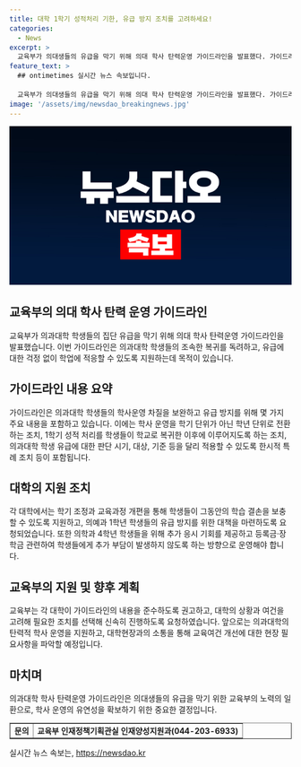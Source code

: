 ```yaml
---
title: 대학 1학기 성적처리 기한, 유급 방지 조치를 고려하세요!
categories:
  - News
excerpt: >
  교육부가 의대생들의 유급을 막기 위해 의대 학사 탄력운영 가이드라인을 발표했다. 가이드라인은 조속한 복귀를 독려하고, 학업에 적응할 수 있도록 지원하기 위한 것이며, 학년별로 운영을 변경하고 유급에 대한 판단을 유연하게 할 수 있도록 했다. 또한, 2025학년도 신입생의 학습권을 보호하기 위한 계획도 마련했다. 교육부는 대학들이 가이드라인을 준수하도록 권고하고, 의대의 탄력적 학사 운영을 지원하고자 노력할 예정이다.
feature_text: >
  ## ontimetimes 실시간 뉴스 속보입니다.

  교육부가 의대생들의 유급을 막기 위해 의대 학사 탄력운영 가이드라인을 발표했다. 가이드라인은 조속한 복귀를 독려하고, 학업에 적응할 수 있도록 지원하기 위한 것이며, 학년별로 운영을 변경하고 유급에 대한 판단을 유연하게 할 수 있도록 했다. 또한, 2025학년도 신입생의 학습권을 보호하기 위한 계획도 마련했다. 교육부는 대학들이 가이드라인을 준수하도록 권고하고, 의대의 탄력적 학사 운영을 지원하고자 노력할 예정이다.
image: '/assets/img/newsdao_breakingnews.jpg'
---
```


<p><img src="/assets/img/newsdao_breakingnews.jpg" alt="ontimetimes 속보" /></p>

<h2 data-ke-size="size26">교육부의 의대 학사 탄력 운영 가이드라인</h2>

<p>교육부가 의과대학 학생들의 집단 유급을 막기 위해 의대 학사 탄력운영 가이드라인을 발표했습니다. 이번 가이드라인은 의과대학 학생들의 조속한 복귀를 독려하고, 유급에 대한 걱정 없이 학업에 적응할 수 있도록 지원하는데 목적이 있습니다.</p>

<p data-ke-size="size16"></p>

<h2 data-ke-size="size24">가이드라인 내용 요약</h2>

<p>가이드라인은 의과대학 학생들의 학사운영 차질을 보완하고 유급 방지를 위해 몇 가지 주요 내용을 포함하고 있습니다. 이에는 학사 운영을 학기 단위가 아닌 학년 단위로 전환하는 조치, 1학기 성적 처리를 학생들이 학교로 복귀한 이후에 이루어지도록 하는 조치, 의과대학 학생 유급에 대한 판단 시기, 대상, 기준 등을 달리 적용할 수 있도록 한시적 특례 조치 등이 포함됩니다.</p>

<p data-ke-size="size16"></p>

<h2 data-ke-size="size24">대학의 지원 조치</h2>

<p>각 대학에서는 학기 조정과 교육과정 개편을 통해 학생들이 그동안의 학습 결손을 보충할 수 있도록 지원하고, 의예과 1학년 학생들의 유급 방지를 위한 대책을 마련하도록 요청되었습니다. 또한 의학과 4학년 학생들을 위해 추가 응시 기회를 제공하고 등록금·장학금 관련하여 학생들에게 추가 부담이 발생하지 않도록 하는 방향으로 운영해야 합니다.</p>

<p data-ke-size="size16"></p>

<h2 data-ke-size="size24">교육부의 지원 및 향후 계획</h2>

<p>교육부는 각 대학이 가이드라인의 내용을 준수하도록 권고하고, 대학의 상황과 여건을 고려해 필요한 조치를 선택해 신속히 진행하도록 요청하였습니다. 앞으로는 의과대학의 탄력적 학사 운영을 지원하고, 대학현장과의 소통을 통해 교육여건 개선에 대한 현장 필요사항을 파악할 예정입니다.</p>

<p data-ke-size="size16"></p>

<h2 data-ke-size="size24">마치며</h2>

<p>의과대학 학사 탄력운영 가이드라인은 의대생들의 유급을 막기 위한 교육부의 노력의 일환으로, 학사 운영의 유연성을 확보하기 위한 중요한 결정입니다.</p>

<table style="width: 100%;" border="1">
<tbody>
<tr>
<td style="text-align: center; height: 17px;"><b>문의</b></td>
<td style="text-align: center; height: 17px;"><b>교육부 인재정책기획관실 인재양성지원과(044-203-6933)</b></td>
</tr>
</tbody>
</table>

<p data-ke-size="size16"></p>
실시간 뉴스 속보는, <a href="https://newsdao.kr" rel="dofollow">https://newsdao.kr</a>


